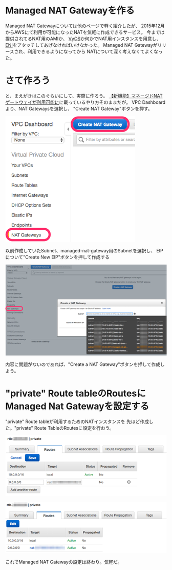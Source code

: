 # Managed NAT Gatewayを作る

Managed NAT Gatewayについては他のページで軽く紹介したが、
2015年12月からAWSにて利用が可能になったNATを気軽に作成できるサービス。
今までは提供されてるNAT用のAMIか、
[VyOS](http://vyos.net/wiki/Main_Page)か何かでNAT用インスタンスを用意し、
[ENI](http://docs.aws.amazon.com/ja_jp/AWSEC2/latest/UserGuide/using-eni.html)をアタッチしてあげなければいけなかった。
Managed NAT Gatewayがリリースされ、利用できるようになってから
NATについて深く考えなくてよくなった。

# さて作ろう

と、まえがきはこのぐらいにして、実際に作ろう。
[【新機能】マネージドNATゲートウェイが利用可能に](http://aws.typepad.com/aws_japan/2015/12/managednat.html)に載っているやり方そのままだが。
VPC Dashboardより、NAT Gatewaysを選択し、
"Create NAT Gateway"ボタンを押す。

![CREATE NAT GATEWAY 01](./image/create-nat-gateway-01.png)

以前作成していたSubnet、managed-nat-gateway用のSubnetを選択し、
EIPについて"Create New EIP"ボタンを押して作成する

![CREATE NAT GATEWAY 02](./image/create-nat-gateway-02.png)

内容に問題がないのであれば、"Create a NAT Gateway"ボタンを押して作成しよう。

# "private" Route tableのRoutesにManaged Nat Gatewayを設定する

"private" Route tableが利用するためのNATインスタンスを
先ほど作成した。"private" Route TableのRoutesに設定を行おう。

![ROUTE TABLE FOR PRIVATE ADD NAT 01](./image/routes-for-private-add-nat-01.png)

![ROUTE TABLE FOR PRIVATE ADD NAT 02](./image/routes-for-private-add-nat-02.png)

これでManaged NAT Gatewayの設定は終わり。気軽だ。
